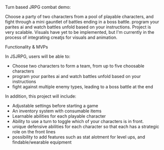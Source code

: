 Turn based JRPG combat demo:

Choose a party of two characters from a pool of playable characters, and fight through a mini gauntlet of battles ending in a boss battle.
program your parites ai and watch battles unfold based on your instructions.
Project is very scalable. Visuals have yet to be implemented, 
but I'm currently in the process of integrating creatjs for visuals and animation.


Functionality & MVPs

In JSJRPG, users will be able to:

- Choose two characters to form a team, from up to five choosable characters
- program your parites ai and watch battles unfold based on your instructions
- fight against multiple enemy types, leading to a boss battle at the end

In addition, this project will include:
- Adjustable settings before starting a game
- An inventory system with consumable items
- Learnable abilities for each playable character
- Ability to use a turn to toggle which of your characters is in front.
- unique defensive abilities for each character so that each has a strategic role on the front lines
- possibility to add features such as stat alotment for level ups, and findable/wearable equipment
